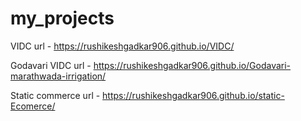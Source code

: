 # my_projects

VIDC 
url - https://rushikeshgadkar906.github.io/VIDC/

Godavari VIDC
url - https://rushikeshgadkar906.github.io/Godavari-marathwada-irrigation/

Static commerce
url - https://rushikeshgadkar906.github.io/static-Ecomerce/
